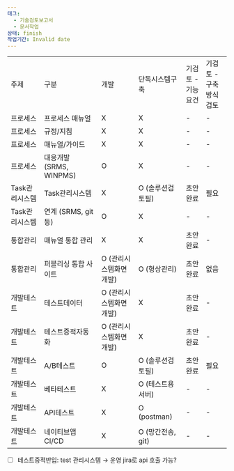 ```yaml
---
태그:
  - 기술검토보고서
  - 문서작업
상태: finish
작업기간: Invalid date
---
```

|   |   |   |   |   |   |
|---|---|---|---|---|---|
|주제|구분|개발|단독시스템구축|기검토 -  <br>기능요건|기검토 -  <br>구축방식검토|
|프로세스|프로세스 매뉴얼|X|X|-|-|
|프로세스|규정/지침|X|X|-|-|
|프로세스|매뉴얼/가이드|X|X|-|-|
|프로세스|대응개발 (SRMS, WINPMS)|O|X|-|-|
|Task관리시스템|Task관리시스템|X|O (솔루션검토필)|초안완료|필요|
|Task관리시스템|연계 (SRMS, git 등)|O|X|-|-|
|통합관리|매뉴얼 통합 관리|X|X|초안완료|-|
|통합관리|퍼블리싱 통합 사이트|O (관리시스템화면개발)|O (형상관리)|초안완료|없음|
|개발테스트|테스트데이터|O (관리시스템화면개발)|X|초안완료|-|
|개발테스트|테스트증적자동화|O (관리시스템화면개발)|X|초안완료|-|
|개발테스트|A/B테스트|O|O (솔루션검토필)|초안완료|필요|
|개발테스트|베타테스트|X|O (테스트용 서버)|-|-|
|개발테스트|API테스트|X|O (postman)|-|-|
|개발테스트|네이티브앱 CI/CD|X|O (망간전송, git)|-|-|

- [ ] 테스트증적반입: test 관리시스템 → 운영 jira로 api 호출 가능?